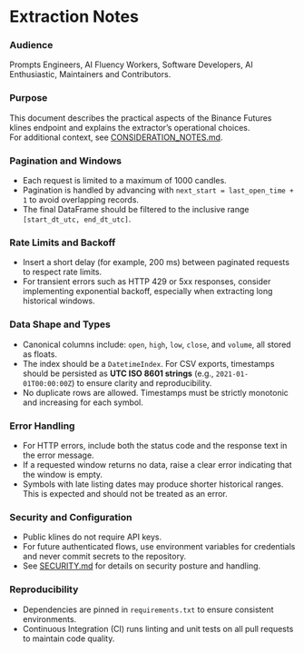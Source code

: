 # Extraction Notes

### Audience
Prompts Engineers, AI Fluency Workers, Software Developers, AI Enthusiastic, Maintainers and Contributors.

### Purpose
This document describes the practical aspects of the Binance Futures klines endpoint and explains the extractor’s operational choices.  
For additional context, see [CONSIDERATION_NOTES.md](https://raw.githubusercontent.com/alearisteguieta/Binance-Futures-OHLCV-Extractor/main/docs/CONSIDERATION_NOTES.md).

### Pagination and Windows
- Each request is limited to a maximum of 1000 candles.  
- Pagination is handled by advancing with `next_start = last_open_time + 1` to avoid overlapping records.  
- The final DataFrame should be filtered to the inclusive range `[start_dt_utc, end_dt_utc]`.

### Rate Limits and Backoff
- Insert a short delay (for example, 200 ms) between paginated requests to respect rate limits.  
- For transient errors such as HTTP 429 or 5xx responses, consider implementing exponential backoff, especially when extracting long historical windows.

### Data Shape and Types
- Canonical columns include: `open`, `high`, `low`, `close`, and `volume`, all stored as floats.  
- The index should be a `DatetimeIndex`. For CSV exports, timestamps should be persisted as **UTC ISO 8601 strings** (e.g., `2021-01-01T00:00:00Z`) to ensure clarity and reproducibility.  
- No duplicate rows are allowed. Timestamps must be strictly monotonic and increasing for each symbol.

### Error Handling
- For HTTP errors, include both the status code and the response text in the error message.  
- If a requested window returns no data, raise a clear error indicating that the window is empty.  
- Symbols with late listing dates may produce shorter historical ranges. This is expected and should not be treated as an error.

### Security and Configuration
- Public klines do not require API keys.  
- For future authenticated flows, use environment variables for credentials and never commit secrets to the repository.  
- See [SECURITY.md](SECURITY.md) for details on security posture and handling.

### Reproducibility
- Dependencies are pinned in `requirements.txt` to ensure consistent environments.  
- Continuous Integration (CI) runs linting and unit tests on all pull requests to maintain code quality.
